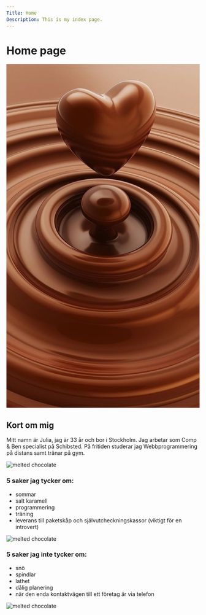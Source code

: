 ```yaml
---
Title: Home
Description: This is my index page.
---
```


Home page
==========================


<!-- <div class="me-container" markdown=1> -->

<div class="me-box image1">
<img src="assets/img/chocolate.jpg" alt="melted chocolate">
</div>

<div class="me-box about-me" markdown=1>

## Kort om mig

Mitt namn är Julia, jag är 33 år och bor i Stockholm. Jag arbetar som Comp & Ben specialist på Schibsted. På fritiden studerar jag Webbprogrammering på distans samt tränar på gym. 

</div>

<div class="me-box image2">
<img src="image/chocolate.jpg" alt="melted chocolate">
</div>

<div class="me-box likes" markdown=1>

### 5 saker jag tycker om:

- sommar
- salt karamell
- programmering
- träning
- leverans till paketskåp och självutcheckningskassor (viktigt för en introvert)

</div>

<div class="me-box image3">
<img src="image/chocolate.jpg" alt="melted chocolate">
</div>

<div class="me-box dislikes" markdown=1>

### 5 saker jag inte tycker om:

- snö
- spindlar
- lathet
- dålig planering
- när den enda kontaktvägen till ett företag är via telefon

</div>

<div class="me-box image4">
<img src="image/chocolate3.png" alt="melted chocolate">
</div>

<!-- </div> -->

